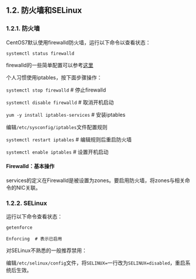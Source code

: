 ## 1.2. 防火墙和SELinux

### 1.2.1. 防火墙

CentOS7默认使用firewalld防火墙，运行以下命令以查看状态：

`systemctl status firewalld`

firewalld的一些简单配置可以参考[这里](https://www.server-world.info/en/note?os=CentOS_7&p=firewalld)

个人习惯使用iptables，按下面步骤操作：

`systemctl stop firewalld` # 停止firewalld

`systemctl disable firewalld` # 取消开机启动

`yum -y install iptables-services` # 安装iptables

编辑`/etc/sysconfig/iptables`文件配置规则

`systemctl restart iptables` # 编辑规则后重启防火墙

`systemctl enable iptables` # 设置开机启动

#### Firewalld：基本操作

services的定义在Firewalld是被设置为zones。要启用防火墙，将zones与相关命令的NIC关联。



### 1.2.2. SELinux

运行以下命令查看状态：

`getenforce`

```
Enforcing  # 表示已启用
```

对SELinux不熟悉的一般推荐禁用：

编辑`/etc/selinux/config`文件，将`SELINUX=`一行改为`SELINUX=disabled`，重启系统后生效。
